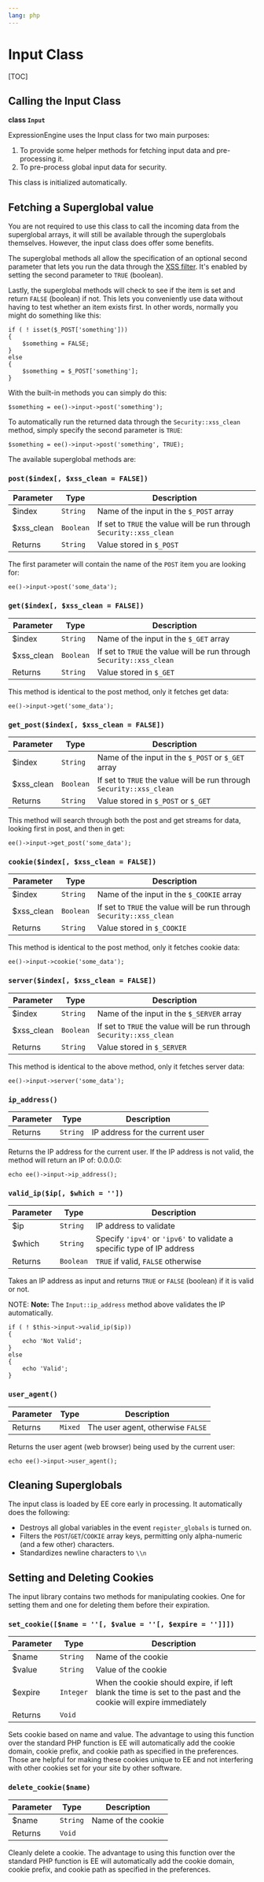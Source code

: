 ```yaml
---
lang: php
---
```


<!--
    This source file is part of the open source project
    ExpressionEngine User Guide (https://github.com/ExpressionEngine/ExpressionEngine-User-Guide)

    @link      https://expressionengine.com/
    @copyright Copyright (c) 2003-2020, Packet Tide, LLC (https://packettide.com)
    @license   https://expressionengine.com/license Licensed under Apache License, Version 2.0
-->

# Input Class

[TOC]

## Calling the Input Class

**class `Input`**

ExpressionEngine uses the Input class for two main purposes:

1.  To provide some helper methods for fetching input data and pre-processing it.
2.  To pre-process global input data for security.

This class is initialized automatically.

## Fetching a Superglobal value

You are not required to use this class to call the incoming data from the superglobal arrays, it will still be available through the superglobals themselves. However, the input class does offer some benefits.

The superglobal methods all allow the specification of an optional second parameter that lets you run the data through the [XSS filter](security). It's enabled by setting the second parameter to `TRUE` (boolean).

Lastly, the superglobal methods will check to see if the item is set and return `FALSE` (boolean) if not. This lets you conveniently use data without having to test whether an item exists first. In other words, normally you might do something like this:

    if ( ! isset($_POST['something']))
    {
        $something = FALSE;
    }
    else
    {
        $something = $_POST['something'];
    }

With the built-in methods you can simply do this:

    $something = ee()->input->post('something');

To automatically run the returned data through the `Security::xss_clean` method, simply specify the second parameter is `TRUE`:

    $something = ee()->input->post('something', TRUE);

The available superglobal methods are:

### `post($index[, $xss_clean = FALSE])`

| Parameter   | Type      | Description                                                          |
| ----------- | --------- | -------------------------------------------------------------------- |
| \$index     | `String`  | Name of the input in the `$_POST` array                              |
| \$xss_clean | `Boolean` | If set to `TRUE` the value will be run through `Security::xss_clean` |
| Returns     | `String`  | Value stored in `$_POST`                                             |

The first parameter will contain the name of the `POST` item you are looking for:

    ee()->input->post('some_data');

### `get($index[, $xss_clean = FALSE])`

| Parameter   | Type      | Description                                                          |
| ----------- | --------- | -------------------------------------------------------------------- |
| \$index     | `String`  | Name of the input in the `$_GET` array                               |
| \$xss_clean | `Boolean` | If set to `TRUE` the value will be run through `Security::xss_clean` |
| Returns     | `String`  | Value stored in `$_GET`                                              |

This method is identical to the post method, only it fetches get data:

    ee()->input->get('some_data');

### `get_post($index[, $xss_clean = FALSE])`

| Parameter   | Type      | Description                                                          |
| ----------- | --------- | -------------------------------------------------------------------- |
| \$index     | `String`  | Name of the input in the `$_POST` or `$_GET` array                   |
| \$xss_clean | `Boolean` | If set to `TRUE` the value will be run through `Security::xss_clean` |
| Returns     | `String`  | Value stored in `$_POST` or `$_GET`                                  |

This method will search through both the post and get streams for data, looking first in post, and then in get:

    ee()->input->get_post('some_data');

### `cookie($index[, $xss_clean = FALSE])`

| Parameter   | Type      | Description                                                          |
| ----------- | --------- | -------------------------------------------------------------------- |
| \$index     | `String`  | Name of the input in the `$_COOKIE` array                            |
| \$xss_clean | `Boolean` | If set to `TRUE` the value will be run through `Security::xss_clean` |
| Returns     | `String`  | Value stored in `$_COOKIE`                                           |

This method is identical to the post method, only it fetches cookie data:

    ee()->input->cookie('some_data');

### `server($index[, $xss_clean = FALSE])`

| Parameter   | Type      | Description                                                          |
| ----------- | --------- | -------------------------------------------------------------------- |
| \$index     | `String`  | Name of the input in the `$_SERVER` array                            |
| \$xss_clean | `Boolean` | If set to `TRUE` the value will be run through `Security::xss_clean` |
| Returns     | `String`  | Value stored in `$_SERVER`                                           |

This method is identical to the above method, only it fetches server data:

    ee()->input->server('some_data');

### `ip_address()`

| Parameter | Type     | Description                     |
| --------- | -------- | ------------------------------- |
| Returns   | `String` | IP address for the current user |

Returns the IP address for the current user. If the IP address is not valid, the method will return an IP of: 0.0.0.0:

    echo ee()->input->ip_address();

### `valid_ip($ip[, $which = ''])`

| Parameter | Type      | Description                                                            |
| --------- | --------- | ---------------------------------------------------------------------- |
| \$ip      | `String`  | IP address to validate                                                 |
| \$which   | `String`  | Specify `'ipv4'` or `'ipv6'` to validate a specific type of IP address |
| Returns   | `Boolean` | `TRUE` if valid, `FALSE` otherwise                                     |

Takes an IP address as input and returns `TRUE` or `FALSE` (boolean) if it is valid or not.

NOTE: **Note:** The `Input::ip_address` method above validates the IP automatically.

    if ( ! $this->input->valid_ip($ip))
    {
        echo 'Not Valid';
    }
    else
    {
        echo 'Valid';
    }

### `user_agent()`

| Parameter | Type    | Description                       |
| --------- | ------- | --------------------------------- |
| Returns   | `Mixed` | The user agent, otherwise `FALSE` |

Returns the user agent (web browser) being used by the current user:

    echo ee()->input->user_agent();

## Cleaning Superglobals

The input class is loaded by EE core early in processing. It automatically does the following:

- Destroys all global variables in the event `register_globals` is turned on.
- Filters the `POST`/`GET`/`COOKIE` array keys, permitting only alpha-numeric (and a few other) characters.
- Standardizes newline characters to `\\n`

## Setting and Deleting Cookies

The input library contains two methods for manipulating cookies. One for setting them and one for deleting them before their expiration.

### `set_cookie([$name = ''[, $value = ''[, $expire = '']]])`

| Parameter | Type      | Description                                                                                                     |
| --------- | --------- | --------------------------------------------------------------------------------------------------------------- |
| \$name    | `String`  | Name of the cookie                                                                                              |
| \$value   | `String`  | Value of the cookie                                                                                             |
| \$expire  | `Integer` | When the cookie should expire, if left blank the time is set to the past and the cookie will expire immediately |
| Returns   | `Void`    |                                                                                                                 |

Sets cookie based on name and value. The advantage to using this function over the standard PHP function is EE will automatically add the cookie domain, cookie prefix, and cookie path as specified in the preferences. Those are helpful for making these cookies unique to EE and not interfering with other cookies set for your site by other software.

### `delete_cookie($name)`

| Parameter | Type     | Description        |
| --------- | -------- | ------------------ |
| \$name    | `String` | Name of the cookie |
| Returns   | `Void`   |                    |

Cleanly delete a cookie. The advantage to using this function over the standard PHP function is EE will automatically add the cookie domain, cookie prefix, and cookie path as specified in the preferences.
